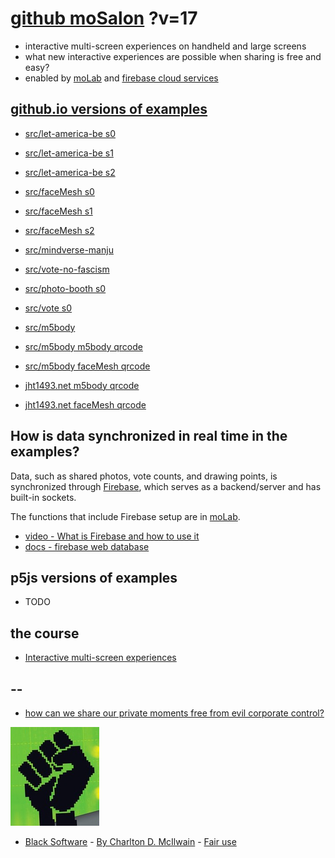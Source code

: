# [github moSalon](https://github.com/molab-itp/moSalon) ?v=17

- interactive multi-screen experiences on handheld and large screens
- what new interactive experiences are possible when sharing is free and easy?
- enabled by [moLab](https://github.com/molab-itp/moLib) and [firebase cloud services](https://firebase.google.com)

## [github.io versions of examples](https://molab-itp.github.io/moSalon?v=17)

- [src/let-america-be s0](src/let-america-be/qrcode?v=17&group=s0)
- [src/let-america-be s1](src/let-america-be/qrcode?v=17&group=s1)
- [src/let-america-be s2](src/let-america-be/qrcode?v=17&group=s2)

- [src/faceMesh s0](src/faceMesh/qrcode?v=17)
- [src/faceMesh s1](src/faceMesh/qrcode?v=17&group=s1)
- [src/faceMesh s2](src/faceMesh/qrcode?v=17&group=s2)

- [src/mindverse-manju](src/mindverse-manju)
- [src/vote-no-fascism](src/vote-no-fascism/?v=17)

- [src/photo-booth s0](src/photo-booth/?v=17)
- [src/vote s0](src/vote/?v=17)

- [src/m5body](src/m5body/?v=17)
- [src/m5body m5body qrcode](src/m5body/qrcode-m5body/?v=17&app=mo-m5body&group=m5body)
- [src/m5body faceMesh qrcode](src/m5body/qrcode-facemesh/?v=17&app=mo-m5body&group=m5body)
- [jht1493.net m5body qrcode](https://jht1493.net/moSalon/demo/m5body/qrcode-m5body/?v=17&app=mo-m5body&group=m5body)
- [jht1493.net faceMesh qrcode](https://jht1493.net/moSalon/demo/m5body/qrcode-facemesh/?v=17&app=mo-m5body&group=m5body)

## How is data synchronized in real time in the examples?

Data, such as shared photos, vote counts, and drawing points, is synchronized through [Firebase](https://firebase.google.com), which serves as a backend/server and has built-in sockets.

The functions that include Firebase setup are in [moLab](https://github.com/molab-itp/moLib).

- [video - What is Firebase and how to use it](https://www.youtube.com/watch?v=p9pgI3Mg-So&list=PLl-K7zZEsYLnfwBe4WgEw9ao0J0N1LYDR&index=8)
- [docs - firebase web database](https://firebase.google.com/docs/database/web/start?hl=en&authuser=0)

## p5js versions of examples

- TODO

## the course

- [Interactive multi-screen experiences](https://github.com/p5videoKit/IM-Screens-2024-03-ima)

## --

- [how can we share our private moments free from evil corporate control?](https://github.com/jht1493/jht-site?tab=readme-ov-file#why)

[![Black_Software](png/power-fist-142x158.png)](https://en.wikipedia.org/wiki/Black_Software)

- [Black Software](https://en.wikipedia.org/wiki/Black_Software) - [By Charlton D. McIlwain](https://global.oup.com/academic/product/black-software-9780190863845) - [Fair use](https://en.wikipedia.org/w/index.php?curid=67093597)
